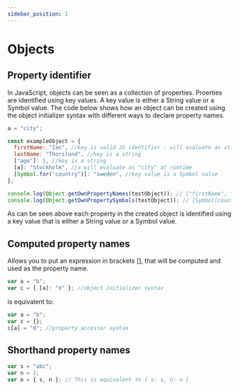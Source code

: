 ```yaml
---
sidebar_position: 1
---
```


# Objects

## Property identifier

In JavaScript, objects can be seen as a collection of properties. Proerties are identified using key values. A key value is either a String value or a Symbol value.
The code below shows how an object can be created using the object initializer syntax with different ways to declare property names.

```js
a = "city";

const exampleObject = {
  firstName: "Ian", //key is valid JS identifier - will evaluate as sting
  lastName: "Thorslund", //key is a string
  ["age"]: 1, //key is a string
  [a]: "Stockholm", //a will evaluate as "city" at runtime
  [Symbol.for("country")]: "sweden", //key value is a Symbol value
};

console.log(Object.getOwnPropertyNames(testObject)); // ["firstName", "lastName", "age", "city"] in which the typeof of each entry is"string"
console.log(Object.getOwnPropertySymbols(testObject)); // [Symbol(country)] in which the typeof of the entry is "symbol"
```

As can be seen above each property in the created object is identified using a key value that is either a String value or a Symbol value.

## Computed property names

Allows you to put an expression in brackets [], that will be computed and used as the property name.

```js
var a = "b";
var c = { [a]: "d" }; //object initializer syntax
```

is equivalent to:

```js
var a = "b";
var c = {};
c[a] = "d"; //property accessor syntax
```

## Shorthand property names

```js
var s = "abc";
var n = 1;
var o = { s, n }; // This is equivalent to { s: s, n: n }
```
